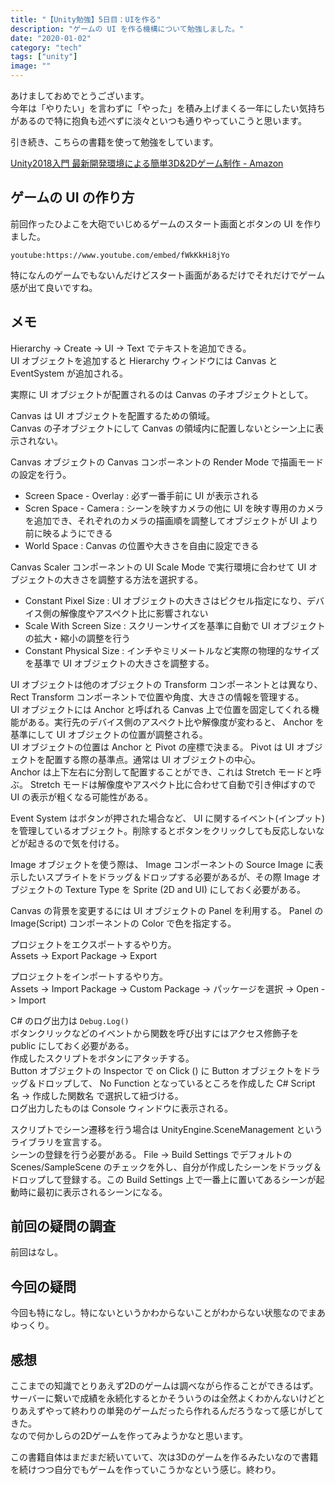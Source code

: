 ```yaml
---
title: "【Unity勉強】5日目：UIを作る"
description: "ゲームの UI を作る機構について勉強しました。"
date: "2020-01-02"
category: "tech"
tags: ["unity"]
image: ""
---
```


あけましておめでとうございます。  
今年は「やりたい」を言わずに「やった」を積み上げまくる一年にしたい気持ちがあるので特に抱負も述べずに淡々といつも通りやっていこうと思います。

引き続き、こちらの書籍を使って勉強をしています。

[Unity2018入門 最新開発環境による簡単3D&2Dゲーム制作 - Amazon](https://www.amazon.co.jp/dp/4797397667)

## ゲームの UI の作り方

前回作ったひよこを大砲でいじめるゲームのスタート画面とボタンの UI を作りました。

`youtube:https://www.youtube.com/embed/fWkKkHi8jYo`

特になんのゲームでもないんだけどスタート画面があるだけでそれだけでゲーム感が出て良いですね。

## メモ

Hierarchy -> Create -> UI -> Text でテキストを追加できる。  
UI オブジェクトを追加すると Hierarchy ウィンドウには Canvas と EventSystem が追加される。

実際に UI オブジェクトが配置されるのは Canvas の子オブジェクトとして。

Canvas は UI オブジェクトを配置するための領域。  
Canvas の子オブジェクトにして Canvas の領域内に配置しないとシーン上に表示されない。

Canvas オブジェクトの Canvas コンポーネントの Render Mode で描画モードの設定を行う。

- Screen Space - Overlay : 必ず一番手前に UI が表示される
- Scren Space - Camera : シーンを映すカメラの他に UI を映す専用のカメラを追加でき、それぞれのカメラの描画順を調整してオブジェクトが UI より前に映るようにできる
- World Space : Canvas の位置や大きさを自由に設定できる

Canvas Scaler コンポーネントの UI Scale Mode で実行環境に合わせて UI オブジェクトの大きさを調整する方法を選択する。

- Constant Pixel Size : UI オブジェクトの大きさはピクセル指定になり、デバイス側の解像度やアスペクト比に影響されない
- Scale With Screen Size : スクリーンサイズを基準に自動で UI オブジェクトの拡大・縮小の調整を行う
- Constant Physical Size : インチやミリメートルなど実際の物理的なサイズを基準で UI オブジェクトの大きさを調整する。

UI オブジェクトは他のオブジェクトの Transform コンポーネントとは異なり、 Rect Transform コンポーネントで位置や角度、大きさの情報を管理する。  
UI オブジェクトには Anchor と呼ばれる Canvas 上で位置を固定してくれる機能がある。実行先のデバイス側のアスペクト比や解像度が変わると、 Anchor を基準にして UI オブジェクトの位置が調整される。  
UI オブジェクトの位置は Anchor と Pivot の座標で決まる。 Pivot は UI オブジェクトを配置する際の基準点。通常は UI オブジェクトの中心。  
Anchor は上下左右に分割して配置することができ、これは Stretch モードと呼ぶ。 Stretch モードは解像度やアスペクト比に合わせて自動で引き伸ばすので UI の表示が粗くなる可能性がある。

Event System はボタンが押された場合など、 UI に関するイベント(インプット)を管理しているオブジェクト。削除するとボタンをクリックしても反応しないなどが起きるので気を付ける。

Image オブジェクトを使う際は、 Image コンポーネントの Source Image に表示したいスプライトをドラッグ＆ドロップする必要があるが、その際 Image オブジェクトの Texture Type を Sprite (2D and UI) にしておく必要がある。

Canvas の背景を変更するには UI オブジェクトの Panel を利用する。 Panel の Image(Script) コンポーネントの Color で色を指定する。

プロジェクトをエクスポートするやり方。  
Assets -> Export Package -> Export

プロジェクトをインポートするやり方。  
Assets -> Import Package -> Custom Package -> パッケージを選択 -> Open -> Import

C# のログ出力は `Debug.Log()`  
ボタンクリックなどのイベントから関数を呼び出すにはアクセス修飾子を public にしておく必要がある。  
作成したスクリプトをボタンにアタッチする。  
Button オブジェクトの Inspector で on Click () に Button オブジェクトをドラッグ＆ドロップして、 No Function となっているところを作成した C# Script 名 -> 作成した関数名 で選択して紐づける。  
ログ出力したものは Console ウィンドウに表示される。

スクリプトでシーン遷移を行う場合は UnityEngine.SceneManagement というライブラリを宣言する。  
シーンの登録を行う必要がある。 File -> Build Settings でデフォルトの Scenes/SampleScene のチェックを外し、自分が作成したシーンをドラッグ＆ドロップして登録する。この Build Settings 上で一番上に置いてあるシーンが起動時に最初に表示されるシーンになる。

## 前回の疑問の調査

前回はなし。

## 今回の疑問

今回も特になし。特にないというかわからないことがわからない状態なのでまあゆっくり。

## 感想

ここまでの知識でとりあえず2Dのゲームは調べながら作ることができるはず。  
サーバーに繋いで成績を永続化するとかそういうのは全然よくわかんないけどとりあえずやって終わりの単発のゲームだったら作れるんだろうなって感じがしてきた。  
なので何かしらの2Dゲームを作ってみようかなと思います。

この書籍自体はまだまだ続いていて、次は3Dのゲームを作るみたいなので書籍を続けつつ自分でもゲームを作っていこうかなという感じ。終わり。
